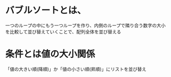 # バブルソートとは、  
一つのループの中にもう一つループを作り、内側のループで隣り合う数字の大小を比較して並び替えていくことで、配列全体を並び替える  
# 条件とは値の大小関係  
「値の大きい順(降順)」か「値の小さい順(昇順)」にリストを並び替え  
